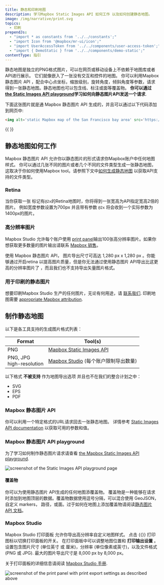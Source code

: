 ```yaml
---
title: 静态和印刷地图
description: 学习Mapbox Static Images API 如何工作 以及如何创建静态地图。
image: /img/narrative/print.svg
topics:
  - 印刷
prependJs:
  - "import * as constants from '../../constants';"
  - "import Icon from '@mapbox/mr-ui/icon';"
  - "import UserAccessToken from '../../components/user-access-token';"
  - "import { DemoStatic } from '../../components/demo-static';"
contentType: 指引
---
```


静态地图是独立的PNG格式图片，可以在网页或移动设备上不依赖于地图库或者API进行展示。 它们就像嵌入了一张没有交互和控件的地图。 你可以利用Mapbox静态图片 API ，配合中心点坐标，缩放级别，旋转角度，倾斜角度等参数，请求得到一张静态地图。静态地图也可以包含线、标注或面等覆盖物。 **你可以通过 [the Static Images API playground](/help/interactive-tools/static-api-playground)学习如何向静态图片API发送一个请求**.

下面这张图片就是通 Mapbox 静态图片 API 生成的，并且可以通过以下代码添加到网页中:

```html
<img alt='static Mapbox map of the San Francisco bay area' src='https://api.mapbox.com/styles/v1/mapbox/streets-v{{constants.VERSION_STREETS_STYLE}}/static/-122.337798,37.810550,9.67,0.00,0.00/1000x600@2x?access_token={{ <UserAccessToken /> }}' >
```

{{
  <DemoStatic src="https://api.mapbox.com/styles/v1/mapbox/streets-v{constants.VERSION_STREETS_STYLE}/static/-122.337798,37.810550,9.67,0.00,0.00/1000x600@2x?access_token=MapboxAccessToken" alt="static mapbox map of the san francisco bay area" />
}}


## 静态地图如何工作

Mapbox 静态图片 API 允许你以静态图片的形式请求你Mapbox账户中任何地图样式。 你可以通过几张不同的图片或者几个不同的文件类型生成一张静态地图，这取决于你如何使用Mapbox tool。请参照下文中[如何生成静态地图](/help/how-mapbox-works/static-maps/#creating-static-maps) 以获取API支持的文件类型。

### Retina

当你获取一张 标记有`@2x`的Retina地图时，你将得到一张宽高为API指定宽高2倍的图片。 例如宽度参数设置为700px 并且带有参数 `@2x` 将会收到一个实际参数为1400px的图片。

### 高分辨率图片

Mapbox Studio 允许每个账户使用 [print panel](https://docs.mapbox.com/studio-manual/reference/styles/#print-panel)输出100张高分辨率图片。如果你想获取更多数量的图片输出请联系 [Mapbox 销售](https://www.mapbox.com/contact/sales)。

使用 Mapbox 静态图片 API， 图片导出尺寸可高达 1,280&nbsp;px x 1,280&nbsp;px 。你能够通过开启retina 以提高图片质量，但是你无法通过使用静态图片 API导出比这更高的分辨率图片了 ，而且我们也不支持导出矢量图片格式。

### 用于印刷的静态图片

想要印刷Mapbox Studio 生产的任何图片，无论有何用途，请 [联系我们](https://www.mapbox.com/contact/sales/). 印刷地图需要 [appropriate Mapbox attribution](/help/how-mapbox-works/attribution#static--print).


## 制作静态地图

以下是各工具支持的生成图片格式列表：

Format | Tool(s)
-------|---------
PNG | [Mapbox Static Images API](https://docs.mapbox.com/api/maps/#static-images)
PNG, JPG<br>high-resolution | [Mapbox Studio](https://www.mapbox.com/studio-manual/reference/styles/#print-panel) (每个账户限制导出数量)

以下格式 **不被支持** 作为地图导出选项 并且也不在我们的整合计划之中：

* SVG
* EPS
* PDF

### Mapbox 静态图片 API

你可以利用一个特定格式的URL请求回去一张静态地图。 详情参考 [Static Images API documentation](https://docs.mapbox.com/api/maps/#static-images) 以获取可用的参数和值。

### Mapbox 静态图片 API playground

为了学习如何制作静态图片请求请查看 [the Mapbox Static Images API playground](/help/interactive-tools/static-api-playground).

![screenshot of the Static Images API playground page](/help/img/interactive-tools/static-api-playground.png)

#### 覆盖物

你可以为使用静态图片 API生成的任何地图添覆盖物。 覆盖物是一种能够在请求时添加到地图顶层的数据。覆盖物数据使用逗号分隔，可以混合使用 GeoJSON，自定义 markers， 路径，或面。过于如何在地图上添加覆盖物请阅读[静态图片 API 文档](https://docs.mapbox.com/api/maps/#static-images)。

### Mapbox Studio

Mapbox Studio 打印面板 允许你导出高分辨率自定义地图样式。 点击 {{<Icon name='printer' inline={true} />}} 打印图标以切换打印面板的开关。 在打印面板中可以调整地图位置和 **打印输出设置** 。设置包含图片尺寸 (单位英寸 或 厘米)，分辨率 (单位像素或英寸)，以及文件格式 (PNG 或 JPG). 最大的图片导出尺寸是 8,000&nbsp;px by 8,000&nbsp;px。

关于打印面板的详细信息请阅读 [Mapbox Studio 手册](https://www.mapbox.com/studio-manual/reference/styles/#print-panel).

![screenshot of the print panel with print export settings as described above](/help/img/studio/print-export-settings.png)
